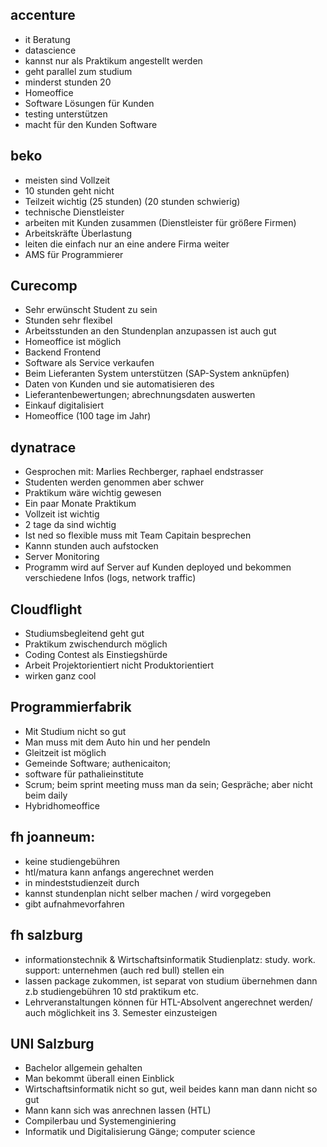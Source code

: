 ## accenture
- it Beratung
- datascience 
- kannst nur als Praktikum angestellt werden
- geht parallel zum studium
- minderst stunden 20 
- Homeoffice 
- Software Lösungen für Kunden
- testing unterstützen 
- macht für den Kunden Software

## beko 
- meisten sind Vollzeit
- 10 stunden geht nicht
- Teilzeit wichtig (25 stunden) (20 stunden schwierig)
- technische Dienstleister 
- arbeiten mit Kunden zusammen (Dienstleister für größere Firmen)
- Arbeitskräfte Überlastung 
- leiten die einfach nur an eine andere Firma weiter
- AMS für Programmierer

## Curecomp
- Sehr erwünscht Student zu sein
- Stunden sehr flexibel
- Arbeitsstunden an den Stundenplan anzupassen ist auch gut
- Homeoffice ist möglich 
- Backend Frontend 
- Software als Service verkaufen
- Beim Lieferanten System unterstützen (SAP-System anknüpfen)
- Daten von Kunden und sie automatisieren des 
- Lieferantenbewertungen; abrechnungsdaten auswerten 
- Einkauf digitalisiert
- Homeoffice (100 tage im Jahr)

## dynatrace 
- Gesprochen mit: Marlies Rechberger, raphael endstrasser
- Studenten werden genommen aber schwer
- Praktikum wäre wichtig gewesen 
- Ein paar Monate Praktikum 
- Vollzeit ist wichtig 
- 2 tage da sind wichtig
- Ist ned so flexible muss mit Team Capitain besprechen 
- Kannn stunden auch aufstocken 
- Server Monitoring 
- Programm wird auf Server auf Kunden deployed und bekommen verschiedene Infos (logs, network traffic)

## Cloudflight
- Studiumsbegleitend geht gut
- Praktikum zwischendurch möglich
- Coding Contest als Einstiegshürde
- Arbeit Projektorientiert nicht Produktorientiert
- wirken ganz cool

## Programmierfabrik
- Mit Studium nicht so gut 
- Man muss mit dem Auto hin und her pendeln 
- Gleitzeit ist möglich 
- Gemeinde Software; authenicaiton; 
- software für pathalieinstitute
- Scrum; beim sprint meeting muss man da sein; Gespräche; aber nicht beim daily 
- Hybridhomeoffice

## fh joanneum:
- keine studiengebühren
- htl/matura kann anfangs angerechnet werden
- in mindeststudienzeit durch
- kannst stundenplan nicht selber machen / wird vorgegeben
- gibt aufnahmevorfahren

## fh salzburg
- informationstechnik & Wirtschaftsinformatik Studienplatz: study. work. support: unternehmen (auch red bull) stellen ein
- lassen package zukommen, ist separat von studium übernehmen dann z.b studiengebühren 10 std praktikum etc. 
- Lehrveranstaltungen können für HTL-Absolvent angerechnet werden/ auch möglichkeit ins 3. Semester einzusteigen

## UNI Salzburg
-	Bachelor allgemein gehalten 
-	Man bekommt überall einen Einblick 
-	Wirtschaftsinformatik nicht so gut, weil beides kann man dann nicht so gut 
-	Mann kann sich was anrechnen lassen (HTL)
-	Compilerbau und Systemenginiering
-	Informatik und Digitalisierung Gänge; computer science 
